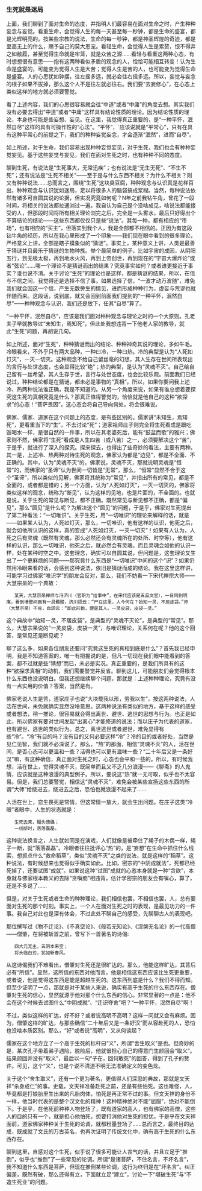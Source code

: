### 生死就是迷局

   上面，我们聊到了面对生命的态度，并指明人们最容易在面对生命之时，产生种种妄念与妄觉。看重生命，会觉得人生的每一天甚至每一秒钟，都是生命的盛宴，都是光辉明亮的。按某些宗教的说法，生命的每一秒钟，都是神圣辉煌的奇迹，都是至高无上的什么，赐予自己的莫大恩宠。看轻生命，会觉得人生是累赘，恨不得弃之如敝履，甚至觉得生命就是牢笼，就是众苦之源……看轻与看重这两种心态，有时想想很有意思——抱有这两种看似矛盾的观念的人，恰恰可能相互转变！认为生命是盛宴的，可能变为觉得人生是大苦；觉得人生是苦的人，也可能变为觉得生命是盛宴。人的心思犹如钟摆，往左摇多远，就必会往右摇多远。所以，妄觉与妄念的根子如果不拔掉，那么这个人不是往左就必往右。我们要“去妄修心”，在心态上类似这样的地方就必须要警觉。

   看了上述内容，我们的心思很容易就会往“中道”或者“中庸”的角度去想。其实我们没有必要去得出“中道”或者“中庸”这样具有结论性质的理论。因为结论性质的理论，本身也可能是些妄想、妄见。在这里，我觉得真正重要的，是“一种平怀，泯然自尽”这样的具有可操作性的“心法”。“平怀”，`应该说就是“平常心”，只有在具有这种平常心的前提之下，我们的种种妄觉妄念，才会逐渐“泯然”，进而“自尽”。

   如上所述，对于生命，我们容易出现种种妄觉妄见，对于生死，我们也会有种种妄觉妄见。基于这些妄觉与妄见，我们在面对生死之时，也有种种不同的态度。

   聊到生死，有说法是“生死事大，无常迅疾”；也有说法是“无生无死”、“不生不死”；还有说法是“生死不相关”——至于是与什么东西不相关？为什么不相关？则又有种种说法……总而言之，围绕“生死”这块臭豆腐，种种观念与认识真是花样百出，种种观念与认识犹如迷局，足以将很多人的脑袋搞成浆糊。当然，每种说法依然有诸多可自圆其说的论据，但实况究竟如何呢？N年之前我钻牛角，曾花了一段时间，将相关的说法都拉通浏过一遍。我自认为自己是个没啥成见，啥说法都能接受的人，但那段时间将所有相关理论浏完之后，完全是一头雾水，最后只好得出个不算结论的结论——这些东西都仅仅只是些“说法”。其每一种，都有相应的“市场”，也有相应的“买主”，但落实到我个人，我是全部都不相信的。正因为有这段钻牛角的经历，所以在我心里形成了一个印象——我们现在眼中看到的很多理论，严格意义上讲，全部是瞎子摸象似的“猜谜”。事实上，某种意义上讲，人类是最善于猜谜并且最乐于猜谜的生物种族。举个最简单的例子，比如宇宙的成因，从阴阳五行，到无极太极，再到地水火风，再到上帝创世，再到现在的“宇宙大爆炸论”或者“弦论”……哪一个理论不是猜谜而出的结果？究竟事实如何？或者谁更接近于事实？谁也说不清。关于讨论“生死”的理论也是这样，都是猜谜的结果，所以，在信与不信之间，我觉得还是选择不信了事。如果选择了信，“一波才动万波随”，难免我们就会因这一个信，产生无数旁生的情见，进而形成种种行为，虚妄与荒谬也就伴随而来。这段话，说到底，就又会回到前面我们提到的“一种平怀，泯然自尽”——种种观念与认识，我们还是放下，任其“自尽”算了。

   “一种平怀，泯然自尽”，应该是我们面对种种观念与理论之时的一个大原则。孔老夫子早就教导过“未知生，焉知死”，但此处我想违背一下他老人家的教导，就此“生死”问题，再胡说几句。

   如上所述，面对“生死”，种种猜谜而出的结论、种种神奇其说的理论，多如牛毛。冷眼看来，不外乎只有两大品种，一种曰冷，一种曰热。冷的典型是认为“人死如灯灭”，一灭一切灭。这种观念不给自己留丝毫的幻想，其人生存在世间所表现出的言行与处世态度，也会显得比较“绝”；热的典型，是认为“灵魂不灭”。自己给自己留有一丝希望，其人生存于世，言行与处世态度，也会比较乐观。前面我们已经说过，种种结论都是在猜谜，都未必是事物的“真相”。所以，如果你要问我上述冷、热两种说法谁正确，我是不知道的。从另一个角度来说，如果有谁总想着要探究这生死的真相究竟是什么？那真正值得警觉的，恰恰就是他自己的这种“欲探求”的心态！“菩萨畏因”，这心态会将自己导向何处，将会很难说。

   佛家、儒家、道家在这个问题上的态度，是有些区别的。儒家讲“未知生，焉知死”，更看重当下的“生”，不去讨论“死”；道家祖师庄子则完全将生死看成是跟吃饭喝水一样，是很自然的一件事，所以在其老婆死后，能有“鼓盆而歌”的雅兴；佛家则不然，佛家将“生死”看成是人生四苦（或八苦）之一，必须要解决这个“苦”，于是乎，就进行了深入的探究。探来探去，也得出了些奇妙的看法，主要有两种。其一是，上述冷、热两种对待生死的观念，佛家认为都是“边见”，都是不全面、不正确的。其中，认为“灵魂不灭”的，佛家说，灵魂不灭，那就说明灵魂是“恒常”的，而佛家的“圣谛”认为世间一切皆是“无常”，那么，“恒常”显然不合于这个“圣谛”，所以类似的见解，佛家将其统称为“常见”，并指出所有的常见，都是不全面的，或者都是错的；另一个方面，认为“人死如灯灭”，一灭一切灭的，佛家将类似这样的观念，统称为“断见”，认为这样的见地，也是片面的，不全面的。也就是说，关于生死的常见与断见，都不正确。既然常见与断见都不正确，都是“偏见”，那么“圆见”是什么呢？为解决这个“圆见”的问题，于是乎，佛家对生死提出了第二种看法：“一切唯识”。关于生死，用“一切唯识”的理论来解释的话，就是——如果某人认为，人死如灯灭，那么，一切唯识，他有这样的认识，他死之后，就会如他所认识的这样，真的变成“人死如灯灭，一灭一切灭”！如果有人认为，人死之后有灵魂（既然有灵魂，那么必然还会有灵魂所在的处所、时空等），他有这样的认识，那么一切唯识，他死之后，就必然会有灵魂，而且灵魂会如他的认识一样，处在某种时空之中。这套理念，确实可以自圆其说，但问题是，这套理论又生出了一个更麻烦的问题——那究竟什么东西是“一切唯识”中间的这个“识”？如果仍然用冷眼来看的话，会感到这种说法，依旧是猜谜而成的结论。我在这里这样讲，可能学习过佛家“唯识学”的朋友会反对，那么，我们不妨看一下宋代禅宗大师——大慧宗杲的一个典故：

```
   某天，大慧宗杲禅师与冯济川（官职为“给事中”，在宋代应该是五品文官），一日同到明庵，看到墙壁间画有一具髑髅，济川颂云：“尸在这里，人今何在？始知一灵，不居皮袋。”师（大慧宗杲）不肯，自颂云：“即此形骸，便是其人。一灵皮袋，皮袋一灵。”
```

   这个典故中“始知一灵，不居皮袋”，是典型的“灵魂不灭论”，是典型的“常见”。那么，大慧宗杲说的“一灵皮袋，皮袋一灵”，与唯识理论，关系何在呢？他的这个回答，是常见还是断见呢？

   聊了这么多，如果各位朋友还要问“究竟这生死的真相到底是什么”？首先我已经申明，我是不知道答案的，唯一有把握说的是，但凡一切现在我们眼中能看到的答案，都不过就是些“猜想”而已，未必是实况。真正重要的，是我们所具有的这种“欲探求真相”的动机，我们需要警觉并反省。聊到这儿，可能朋友们会觉得根本什么东西也没说明白。但我还想继续聊个问题，那就是：上述种种理论，究竟有没有一点实用的价值？答案，当然是有。

   佛家老说人生是苦，道家庄子也说“大块载我以形，劳我以生”，按这两种说法，人活在世间，未免就确实显然没啥意思。这两种说法有类似的地方，基于这样的感受或者想法，稍一推论，很容易就会得出离世、避世、逃世的思想与行为。也正是如此，所以佛家有要对世间发起“出离心”才能修道的说法；而以庄子为代表的道家，也有避世、逃世的类似行为。总之，离世逃世或者避世，难免显得有些“冷”。“冷”有目的吗？没有目的又何必要这样“冷”？冷的目的或者好处，当然是见仁见智，我们就不必深说了。那么，“热”的那面，相信“灵魂不灭”的人，活在世间，是否心态可以更温和一些？活得也可以更有滋味一些？“二十年后又是一条好汉”嘛，有这种确信，真正面对生死之时，心态也会平和一些的。所以，有时候我想，活在世上，觉得灵魂不灭，既简单而且又不乏几分浪漫——《聊斋》的人鬼情，应该就是这种浪漫的典型例子。所以，要说这“热”就一无可取，似乎也不太容易。但是，我们总要警觉，相信这“灵魂不灭”，难免会被某些宣扬这些东西的所谓“大师”给绕进去，绕进去之后，恐怕也就浪漫不起来了……

   人活在世上，恋生畏死是常情，但这常情一放大，就会生出问题。在庄子这类“冷眼”者眼中，人生的状态就是：

```
   生死去来，棚头傀儡；
   一线断时，落落磊磊。
```

   这种说法换言之，人生就如同是在演戏，人们就像是被牵住了绳子的木偶一样，绳子一断，就“落落磊磊”。冷眼者往往批评心“热”的，是“妄想”在生命中抓住什么线索，想抓点什么“救命稻草”，类似“灵魂不灭”之类的说法，就是这样的“稻草”。这种说法，有时候想来也觉得似乎确实如此。比如，密宗的“中阴成就法”，死都已经死掉了，还要试图“成就”。如果说这种“试图”成就的心态本身就是一种“贪欲”，本身就与佛家根本教义的去除“贪嗔痴”相违背，估计学密宗的朋友会有嗔心，算了，还是不多说了……

   但是，对关于生死或者生命的种种理论，我们相信也罢，不相信也罢，人，总有要面对生死的那个时刻。事实上，一个人在面对生死之时的表现，是最见功力的一件事。我自己对此也是深有体会，不过此处不聊自己的感受，先聊聊古人的表现吧。

   那位撰写过《物不迁论》、《不真空论》、《般若无知论》、《涅槃无名论》的一代高僧——僧肇，在将被斩首之前，曾写下一首著名的诗偈:

```
   四大元无主，五阴本来空；
   将头临白刃，犹如斩春风。
```

   从这诗偈我们不难看出，僧肇对生死还是很旷达的。那么，他能这样旷达，其背后必有“所信”。显然，这所信的东西对他而言，他是相信这东西应该比生死更重要，或者说，他是觉得这东西是能是超越生死的。这东西到底是什么？我们不得而知。但至少证明了一点，那就是对于某些人来说，确实有高于生死的什么东西存在。僧肇对生死的信心，显然就源于他对那个什么东西的信心。非常显著的一点是：他不会在这个时候去试图什么“中阴成就”、“迁识夺舍”吧？“一种平怀，泯然自尽”啊！

   不过，类似这样的旷达，好不好？或者说高明不高明？这样一问就又会有麻烦。因为，僧肇这样的旷达，与那些确信“二十年后又是一条好汉”而从容赴死的人，恐怕也没啥本质区别。那么，“好”或者说“高明”，又从何谈起？

   儒家在这个地方立了一个高于生死的标杆曰“义”，所谓“舍生取义”是也。但奇妙的是，某次孔子带着弟子遇险，脱险后，他就很担心自己的得意门生颜回会“取义”。结果颜回并没有“取义”，最后以一句“子在，回何敢死”的回答，得到了孔子的赞许。可见，这个“义”，也是个说不清道不明无法准确定义的变色龙。

   关于这个“舍生取义”，还有一个更为著名，更值得人们深思的典故，那就是文天祥“杀身成仁”的事。史载，文天祥准备赴死之前，还是有些怕死。这也难怪，人，毕竟都是打娘胎里生出来的凡胎肉体，怕死是再正常不过的事。但文天祥的身份不一样，他当时代表的是整个汉文化的精神！这种精神绝对不能“屈服”，绝对不能倒下。于是乎，在他死前种种人物登场了，既有道家的高人，也有佛家的高僧，这些人的目的只有一个，就是担心他怕死，想要打消他对生死的担忧。于是乎在文天祥面前，道家佛家种种关于生死的论调，就都粉墨登场了……总而言之，最终目的达成，既成就了文氏的万古英名，也再次证明了传统文化中，确有高于生死的什么东西存在。

   聊到这里，自感对这个生死，似乎说了很多可能让人丧气的话，并且立足于“推倒”，似乎也“推倒”了一些常见的论调。所谓“是诸菩萨，不住名言，不坏名言”，我不知道什么东西是菩萨，但现在推倒某些论调，这行为终归是在“坏名言”。纠正偏差，既然有破，那么还得有立，下面就立足“建立”，讨论一下“堪破生死”与“不造生死业”的问题。


